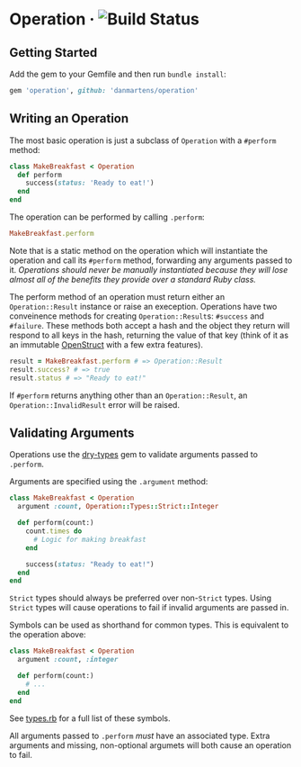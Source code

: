 # Operation &middot; ![Build Status](https://travis-ci.org/danmartens/operation.svg?branch=master)

## Getting Started

Add the gem to your Gemfile and then run `bundle install`:

```ruby
gem 'operation', github: 'danmartens/operation'
```

## Writing an Operation

The most basic operation is just a subclass of `Operation` with a `#perform` method:

```ruby
class MakeBreakfast < Operation
  def perform
    success(status: 'Ready to eat!')
  end
end
```

The operation can be performed by calling `.perform`:

```ruby
MakeBreakfast.perform
```

Note that is a static method on the operation which will instantiate the operation and call its `#perform` method, forwarding any arguments passed to it. _Operations should never be manually instantiated because they will lose almost all of the benefits they provide over a standard Ruby class._

The perform method of an operation must return either an `Operation::Result` instance or raise an exeception. Operations have two conveinence methods for creating `Operation::Result`s: `#success` and `#failure`. These methods both accept a hash and the object they return will respond to all keys in the hash, returning the value of that key (think of it as an immutable [OpenStruct](https://ruby-doc.org/stdlib-2.0.0/libdoc/ostruct/rdoc/OpenStruct.html) with a few extra features).

```ruby
result = MakeBreakfast.perform # => Operation::Result
result.success? # => true
result.status # => "Ready to eat!"
```

If `#perform` returns anything other than an `Operation::Result`, an `Operation::InvalidResult` error will be raised.

## Validating Arguments

Operations use the [dry-types](https://dry-rb.org/gems/dry-types) gem to validate arguments passed to `.perform`.

Arguments are specified using the `.argument` method:

```ruby
class MakeBreakfast < Operation
  argument :count, Operation::Types::Strict::Integer

  def perform(count:)
    count.times do
      # Logic for making breakfast
    end

    success(status: "Ready to eat!")
  end
end
```

`Strict` types should always be preferred over non-`Strict` types. Using `Strict` types will cause operations to fail if invalid arguments are passed in.

Symbols can be used as shorthand for common types. This is equivalent to the operation above:

```ruby
class MakeBreakfast < Operation
  argument :count, :integer

  def perform(count:)
    # ...
  end
end
```

See [types.rb](lib/operation/types.rb) for a full list of these symbols.

All arguments passed to `.perform` _must_ have an associated type. Extra arguments and missing, non-optional argumets will both cause an operation to fail.
